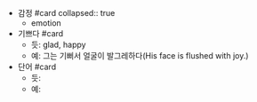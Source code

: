 - 감정 #card
  collapsed:: true
	- emotion
- 기쁘다 #card
	- 듯: glad, happy
	- 예: 그는 기뻐서 얼굴이 발그레하다(His face is flushed with joy.)
- 단어 #card
	- 듯:
	- 예:
